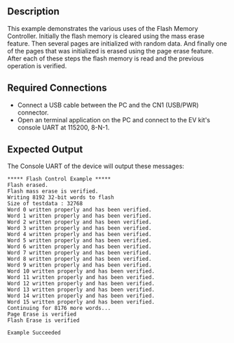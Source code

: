 ## Description

This example demonstrates the various uses of the Flash Memory Controller. Initially the flash memory is cleared using the mass erase feature. Then several pages are initialized with random data. And finally one of the pages that was initialized is erased using the page erase feature. After each of these steps the flash memory is read and the previous operation is verified. 

## Required Connections

-   Connect a USB cable between the PC and the CN1 (USB/PWR) connector.
-   Open an terminal application on the PC and connect to the EV kit's console UART at 115200, 8-N-1.

## Expected Output

The Console UART of the device will output these messages:

```
***** Flash Control Example *****
Flash erased.
Flash mass erase is verified.
Writing 8192 32-bit words to flash
Size of testdata : 32768
Word 0 written properly and has been verified.
Word 1 written properly and has been verified.
Word 2 written properly and has been verified.
Word 3 written properly and has been verified.
Word 4 written properly and has been verified.
Word 5 written properly and has been verified.
Word 6 written properly and has been verified.
Word 7 written properly and has been verified.
Word 8 written properly and has been verified.
Word 9 written properly and has been verified.
Word 10 written properly and has been verified.
Word 11 written properly and has been verified.
Word 12 written properly and has been verified.
Word 13 written properly and has been verified.
Word 14 written properly and has been verified.
Word 15 written properly and has been verified.
Continuing for 8176 more words...
Page Erase is verified
Flash Erase is verified

Example Succeeded
```

